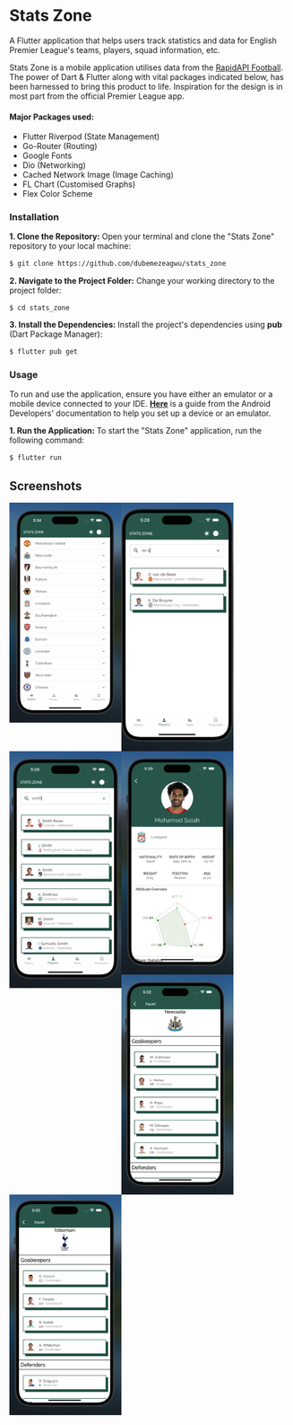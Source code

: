 # Stats Zone

A Flutter application that helps users track statistics and data for English Premier League's teams, players, squad information, etc. 

Stats Zone is a mobile application utilises data from the [RapidAPI Football](https://rapidapi.com/api-sports/api/api-football/). The power of Dart & Flutter along with vital packages indicated below, has been harnessed to bring this product to life. Inspiration for the design is in most part from the official Premier League app.

#### Major Packages used:
- Flutter Riverpod (State Management)
- Go-Router (Routing)
- Google Fonts
- Dio (Networking)
- Cached Network Image (Image Caching)
- FL Chart (Customised Graphs)
- Flex Color Scheme

### Installation

**1. Clone the Repository:** Open your terminal and clone the "Stats Zone" repository to your local machine:

```sh
$ git clone https://github.com/dubemezeagwu/stats_zone
```

**2. Navigate to the Project Folder:** Change your working directory to the project folder:

```
$ cd stats_zone
```

**3. Install the Dependencies:** Install the project's dependencies using **pub** (Dart Package Manager):

```sh
$ flutter pub get
```

### Usage

To run and use the application, ensure you have either an emulator or a mobile device connected to your IDE. **[Here](https://developer.android.com/design-for-safety/privacy-sandbox/download#:~:text=Set%20up%20an%20Android%20device%20emulator%20image,-To%20set%20up&text=In%20Android%20Studio%2C%20go%20to,it%20isn't%20already%20installed.)** is a guide from the Android Developers' documentation to help you set up a device or an emulator.

**1. Run the Application:** To start the "Stats Zone" application, run the following command:

```sh
$ flutter run
```
## Screenshots

<img src="screenshots/home.png" alt="HOME" width="200" align="left"/>
<img src="screenshots/player_search_1.png" alt="PLAYER_SEARCH" width="200" align="left"/>
<img src="screenshots/player_search_2.png" alt="PLAYER_SEARCH" width="200" align="left"/>
<img src="screenshots/player_info.png" alt="PLAYER_INFO" width="200" align="left"/>
<img src="screenshots/team_info_1.png" alt="TEAM_INFO" width="200" align="left"/>
<img src="screenshots/team_info_2.png" alt="TEAM_INFO" width="200" align="left"/>
